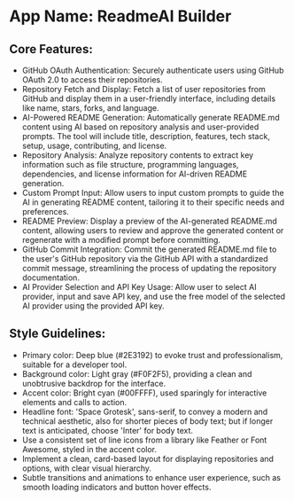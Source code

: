 # **App Name**: ReadmeAI Builder

## Core Features:

- GitHub OAuth Authentication: Securely authenticate users using GitHub OAuth 2.0 to access their repositories.
- Repository Fetch and Display: Fetch a list of user repositories from GitHub and display them in a user-friendly interface, including details like name, stars, forks, and language.
- AI-Powered README Generation: Automatically generate README.md content using AI based on repository analysis and user-provided prompts. The tool will include title, description, features, tech stack, setup, usage, contributing, and license.
- Repository Analysis: Analyze repository contents to extract key information such as file structure, programming languages, dependencies, and license information for AI-driven README generation.
- Custom Prompt Input: Allow users to input custom prompts to guide the AI in generating README content, tailoring it to their specific needs and preferences.
- README Preview: Display a preview of the AI-generated README.md content, allowing users to review and approve the generated content or regenerate with a modified prompt before committing.
- GitHub Commit Integration: Commit the generated README.md file to the user's GitHub repository via the GitHub API with a standardized commit message, streamlining the process of updating the repository documentation.
- AI Provider Selection and API Key Usage: Allow user to select AI provider, input and save API key, and use the free model of the selected AI provider using the provided API key.

## Style Guidelines:

- Primary color: Deep blue (#2E3192) to evoke trust and professionalism, suitable for a developer tool.
- Background color: Light gray (#F0F2F5), providing a clean and unobtrusive backdrop for the interface.
- Accent color: Bright cyan (#00FFFF), used sparingly for interactive elements and calls to action.
- Headline font: 'Space Grotesk', sans-serif, to convey a modern and technical aesthetic, also for shorter pieces of body text; but if longer text is anticipated, choose 'Inter' for body text.
- Use a consistent set of line icons from a library like Feather or Font Awesome, styled in the accent color.
- Implement a clean, card-based layout for displaying repositories and options, with clear visual hierarchy.
- Subtle transitions and animations to enhance user experience, such as smooth loading indicators and button hover effects.